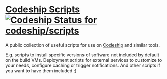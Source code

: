 # [Codeship Scripts](https://github.com/codeship/scripts/) [ ![Codeship Status for codeship/scripts](https://codeship.com/projects/7ffee8d0-c443-0132-17cf-0a3d9756066d/status?branch=master)](https://codeship.com/projects/74080)

A public collection of useful scripts for use on [Codeship](https://codeship.com/) and similar tools.

E.g. scripts to install specific versions of software not included by default on the build VMs. Deployment scripts for external services to customize to your needs, configure caching or trigger notifications. And other scripts if you want to have them included ;)
